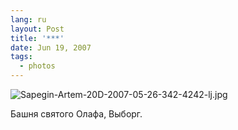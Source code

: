 ```yaml
---
lang: ru
layout: Post
title: '***'
date: Jun 19, 2007
tags:
  - photos
---
```


![Sapegin-Artem-20D-2007-05-26-342-4242-lj.jpg](upload://Sapegin-Artem-20D-2007-05-26-342-4242-lj.jpg)

Башня святого Олафа, Выборг.
